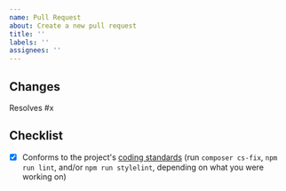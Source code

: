 ```yaml
---
name: Pull Request
about: Create a new pull request
title: ''
labels: ''
assignees: ''
---
```


## Changes

<!--
Describe in detail what your pull request does, why it does that, etc. Pull
requests without an adequate description will not be reviewed until one is
added.

Please also keep this description up-to-date with any discussion that takes
place so that reviewers can understand your intent. This is especially
important if they didn't participate in the discussion.
-->

Resolves #x

## Checklist

- [x] Conforms to the project's [coding standards](/docs/coding_standards.md)
(run `composer cs-fix`, `npm run lint`, and/or `npm run stylelint`, depending
on what you were working on)
<!-- todo: need to finish documentation and add to this checklist -->
